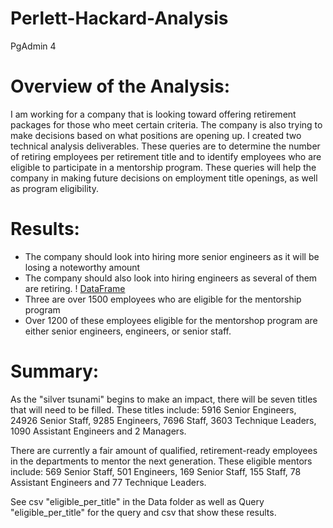# Perlett-Hackard-Analysis
PgAdmin 4

# Overview of the Analysis:
I am working for a company that is looking toward offering retirement packages for those who meet certain criteria. The company is also trying to make decisions based on what positions are opening up. I created two technical analysis deliverables. These queries are to determine the number of retiring employees per retirement title and to identify employees who are eligible to participate in a mentorship program. These queries will help the company in making future decisions on employment title openings, as well as program eligibility. 



# Results: 
- The company should look into hiring more senior engineers as it will be losing a noteworthy amount
- The company should also look into hiring engineers as several of them are retiring.
! [DataFrame](Resources/retiring_titles.png)
- Three are over 1500 employees who are eligible for the mentorship program
- Over 1200 of these employees eligible for the mentorshop program are either senior engineers, engineers, or senior staff. 



# Summary: 
As the "silver tsunami" begins to make an impact, there will be seven titles that will need to be filled. These titles include: 5916 Senior Engineers, 24926 Senior Staff, 9285 Engineers, 7696 Staff, 3603 Technique Leaders, 1090 Assistant Engineers and 2 Managers. 

There are currently a fair amount of qualified, retirement-ready employees in the departments to mentor the next generation. These eligible mentors include: 569 Senior Staff, 501 Engineers, 169 Senior Staff, 155 Staff, 78 Assistant Engineers and 77 Technique Leaders.  

See csv "eligible_per_title" in the Data folder as well as Query "eligible_per_title" for the query and csv that show these results.   
